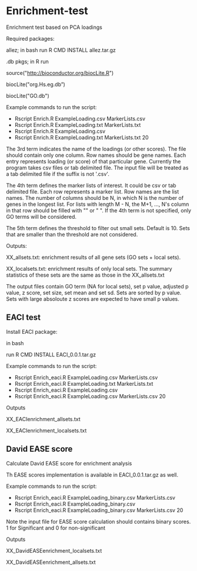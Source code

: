 # Enrichment-test
Enrichment test based on PCA loadings

Required packages:

allez; in bash run R CMD INSTALL allez.tar.gz

.db pkgs; in R run

source("http://bioconductor.org/biocLite.R")

biocLite("org.Hs.eg.db”)

biocLite("GO.db")


Example commands to run the script:
- Rscript Enrich.R ExampleLoading.csv MarkerLists.csv
- Rscript Enrich.R ExampleLoading.txt MarkerLists.txt
- Rscript Enrich.R ExampleLoading.csv 
- Rscript Enrich.R ExampleLoading.txt MarkerLists.txt 20

The 3rd term indicates the name of the loadings (or other scores). 
The file should contain only one column. Row names should be gene names. Each entry represents loading (or score) 
of that particular gene.
Currently the program takes csv files or tab delimited file.
The input file will be treated as a tab delimited file if the suffix is not '.csv'.

The 4th term defines the marker lists of interest. It could be csv or tab delimited file. Each row represents a marker list. 
Row names are the list names. The number of columns should be N, in which N is the number of genes in the longest list. 
For lists with length M - N, the M+1, ..., N's column in that row should be filled with "" or " ". If the 4th term
is not specified, only GO terms will be considered.

The 5th term defines the threshold to filter out small sets. Default is 10. Sets that are smaller than the threshold are not considered.

Outputs:

XX_allsets.txt: enrichment results of all gene sets (GO sets + local sets). 

XX_localsets.txt: enrichment results of only local sets. The summary statistics of these sets are the same as those in the XX_allsets.txt

The output files contain GO term (NA for local sets), set p value, adjusted p value, z score, set size, set mean and set sd. Sets are sorted by p value. Sets with large absoloute z scores are expected to have small p values.


## EACI test
Install EACI package:

in bash

run R CMD INSTALL EACI_0.0.1.tar.gz



Example commands to run the script:
- Rscript Enrich_eaci.R ExampleLoading.csv MarkerLists.csv
- Rscript Enrich_eaci.R ExampleLoading.txt MarkerLists.txt
- Rscript Enrich_eaci.R ExampleLoading.csv 
- Rscript Enrich_eaci.R ExampleLoading.csv MarkerLists.csv 20


Outputs

XX_EACIenrichment_allsets.txt

XX_EACIenrichment_localsets.txt

## David EASE score

Calculate David EASE score for enrichment analysis

Th EASE scores implementation is available in EACI_0.0.1.tar.gz as well.

Example commands to run the script:
- Rscript Enrich_eaci.R ExampleLoading_binary.csv MarkerLists.csv
- Rscript Enrich_eaci.R ExampleLoading_binary.csv
- Rscript Enrich_eaci.R ExampleLoading_binary.csv MarkerLists.csv 20

Note the input file for EASE score calculation should contains binary scores. 1 for Significant and 0 for non-significant

Outputs

XX_DavidEASEenrichment_localsets.txt

XX_DavidEASEenrichment_allsets.txt




